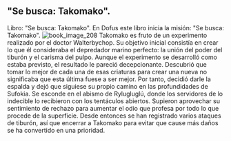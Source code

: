 ## "Se busca: Takomako".
Libro: "Se busca: Takomako".
En Dofus este libro inicia la misión: "Se busca: Takomako".
![book_image_208](https://media.discordapp.net/attachments/1105643336989159555/1105647964438925362/208.jpg)
Takomako es fruto de un experimento realizado por el doctor Walterbychop. Su objetivo inicial consistía en crear lo que él consideraba el depredador marino perfecto: la unión del poder del tiburón y el carisma del pulpo. Aunque el experimento se desarrolló como estaba previsto, el resultado le pareció decepcionante. Descubrió que tomar lo mejor de cada una de esas criaturas para crear una nueva no significaba que esta última fuese a ser mejor. Por tanto, decidió darle la espalda y dejó que siguiese su propio camino en las profundidades de Sufokia.
Se esconde en el abismo de Rylugluglú, donde los servidores de lo indecible lo recibieron con los tentáculos abiertos. Supieron aprovechar su sentimiento de rechazo para aumentar el odio que profesa por todo lo que procede de la superficie.
Desde entonces se han registrado varios ataques de tiburón, así que encerrar a Takomako para evitar que cause más daños se ha convertido en una prioridad.